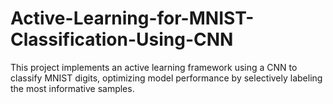 # Active-Learning-for-MNIST-Classification-Using-CNN
This project implements an active learning framework using a CNN to classify MNIST digits, optimizing model performance by selectively labeling the most informative samples.

